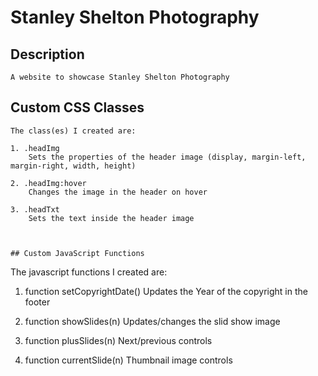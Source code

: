 # Stanley Shelton Photography

## Description
```
A website to showcase Stanley Shelton Photography

```



## Custom CSS Classes
```
The class(es) I created are:

1. .headImg
    Sets the properties of the header image (display, margin-left, margin-right, width, height)

2. .headImg:hover
    Changes the image in the header on hover

3. .headTxt
    Sets the text inside the header image



## Custom JavaScript Functions
```
The javascript functions I created are:

1. function setCopyrightDate()
    Updates the Year of the copyright in the footer

2. function showSlides(n)
    Updates/changes the slid show image
    
3. function plusSlides(n)
    Next/previous controls

4. function currentSlide(n)
    Thumbnail image controls
